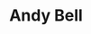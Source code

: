 ---
title: "Andy Bell"
summary: "Andrew Piran Bell is a Welsh singer, songwriter, musician, record producer, and DJ. He is one of two vocalists and guitarists of the English rock band Ride, and was formerly the bassist of Oasis from 1999 until their breakup in 2009. Bell was also a member of Hurricane #1 as well as Liam Gallagher's post-Oasis project Beady Eye until their breakup in 2014.
With Ride, Bell helped pioneer shoegaze, an alternative rock subgenre which reached its peak popularity in the early 1990s. Bell also wrote one song or more on each of Oasis' final three albums."
slug: "andy-bell"
image: "andy-bell.jpg"
apple_music_artist_url: "https://music.apple.com/gb/artist/andy-bell/1518611727"
wikipedia_url: "https://en.wikipedia.org/wiki/Andy_Bell_(musician)"
---